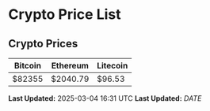 # Crypto Price List

## Crypto Prices
| Bitcoin | Ethereum | Litecoin |
| ------- | -------- | -------- |
| $82355 | $2040.79 | $96.53 |
**Last Updated:** 2025-03-04 16:31 UTC
**Last Updated:** $DATE$
